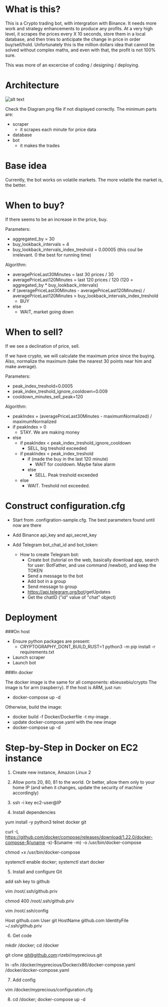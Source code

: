 # What is this?
This is a Crypto trading bot, with intergration with Binance.
It needs more work and strategy enhancements to produce any profits.
At a very high level, it scrapes the prices every X 10 seconds, store them in a local database, and then tries to anticipate the change in price in order buy/sell/hold.
Unfortunately this is the million dollars idea that cannot be solved without complex maths, and even with that, the profit is not 100% sure.

This was more of an excercise of coding / designing / deploying.

# Architecture
![alt text](https://github.com/rizebi/myprecious/blob/master/Diagram.png?raw=true)


Check the Diagram.png file if not displayed correctly. The minimum parts are:
- scraper
  - it scrapes each minute for price data
- database
- bot
  - it makes the trades

# Base idea
Currently, the bot works on volatile markets. The more volatile the market is, the better.

# When to buy?
If there seems to be an increase in the price, buy.

Parameters:
- aggregated_by = 30
- buy_lookback_intervals = 4
- buy_lookback_intervals_index_treshold = 0.00005 (this coul be irrelevant. 0 the best for running time)

Algorithm:
 - averagePriceLast30Minutes = last 30 prices / 30
 - averagePriceLast120Minutes = last 120 prices / 120 (120 = aggregated_by * buy_lookback_intervals)
 - if (averagePriceLast30Minutes - averagePriceLast120Minutes) / averagePriceLast120Minutes > buy_lookback_intervals_index_treshold
    - BUY
 - else
    - WAIT, market going down

# When to sell?
If we see a declination of price, sell.

If we have crypto, we will calculate the maximum price since the buying. Also, normalize the maximum (take the nearest 30 points near him and make average).

Parameters:
- peak_index_treshold=0.0005
- peak_index_treshold_ignore_cooldown=0.009
- cooldown_minutes_sell_peak=120

Algorithm:
- peakIndex = (averagePriceLast30Minutes - maximumNormalized) / maximumNormalized
- if peakIndex > 0
  - STAY. We are making money
- else
  - if peakIndex < peak_index_treshold_ignore_cooldown
    - SELL, big treshold exceeded
  - if peakIndex < peak_index_treshold
    - if (made the buy in the last 120 minute)
      - WAIT for cooldown. Maybe false alarm
    - else
      - SELL. Peak treshold exceeded
  - else
    - WAIT. Treshold not exceeded.

# Construct configuration.cfg
- Start from .configration-sample.cfg. The best parameters found until now are there

- Add Binance api_key and api_secret_key

- Add Telegram bot_chat_id and bot_token:
    - How to create Telegram bot:
        - Create bot (tutorial on the web, basically download app, search for user: BotFather, and use command /newbot), and keep the TOKEN
        - Send a message to the bot
        - Add bot in a group
        - Send message to group
        - https://api.telegram.org/bot<TOKEN>/getUpdates
        - Get the chatID ("id" value of "chat" object)

# Deployment

###On host
- Ensure python packages are present:
  - CRYPTOGRAPHY_DONT_BUILD_RUST=1 python3 -m pip install -r requirements.txt
- Launch scraper
- Launch bot

###In docker

The docker image is the same for all components: ebieusebiu/crypto
The image is for arm (raspberry). If the host is ARM, just run:
  - docker-compose up -d
  
Otherwise, build the image:
  - docker build -f Docker/Dockerfile -t my-image .
  - update docker-compose.yaml with the new image
  - docker-compose up -d

# Step-by-Step in Docker on EC2 instance
1) Create new instance, Amazon Linux 2

2) Allow ports 20, 80, 81 to the world. Or better, allow them only to your home IP (and when it changes, update the security of machine accordingly)

3) ssh -i key ec2-user@IP

4) Install dependencies

yum install -y python3 telnet docker git

curl -L https://github.com/docker/compose/releases/download/1.22.0/docker-compose-$(uname -s)-$(uname -m) -o /usr/bin/docker-compose

chmod +x /usr/bin/docker-compose

systemctl enable docker; systemctl start docker

5) Install and configure Git

add ssh key to github

vim /root/.ssh/github.priv

chmod 400 /root/.ssh/github.priv

vim /root/.ssh/config

Host github.com
 User git
 HostName github.com
 IdentityFile ~/.ssh/github.priv

6) Get code

mkdir /docker; cd /docker

git clone git@github.com:rizebi/myprecious.git

ln -sfn /docker/myprecious/Docker/x86/docker-compose.yaml /docker/docker-compose.yaml

7) Add config

vim /docker/myprecious/configuration.cfg

8) cd /docker; docker-compose up -d
